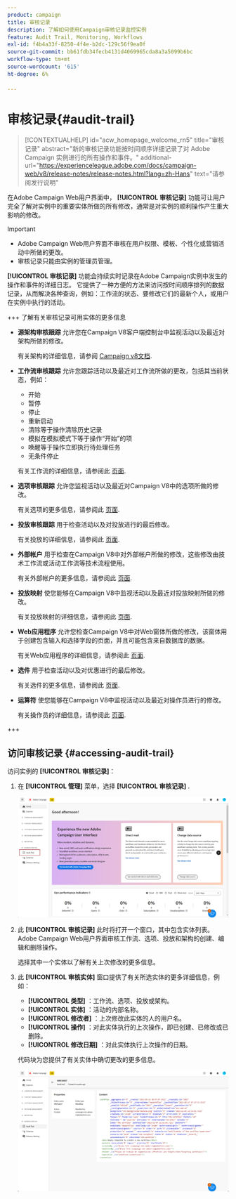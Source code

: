 ```yaml
---
product: campaign
title: 审核记录
description: 了解如何使用Campaign审核记录监控实例
feature: Audit Trail, Monitoring, Workflows
exl-id: f4b4a33f-8250-4f4e-b2dc-129c56f9ea0f
source-git-commit: bb61fdb34fecb4131d4069965cda8a3a5099b6bc
workflow-type: tm+mt
source-wordcount: '615'
ht-degree: 6%

---
```


# 审核记录{#audit-trail}

>[!CONTEXTUALHELP]
>id="acw_homepage_welcome_rn5"
>title="审核记录"
>abstract="新的审核记录功能按时间顺序详细记录了对 Adobe Campaign 实例进行的所有操作和事件。"
>additional-url="https://experienceleague.adobe.com/docs/campaign-web/v8/release-notes/release-notes.html?lang=zh-Hans" text="请参阅发行说明"


在Adobe Campaign Web用户界面中， **[!UICONTROL 审核记录]** 功能可让用户完全了解对实例中的重要实体所做的所有修改，通常是对实例的顺利操作产生重大影响的修改。

>[!IMPORTANT]
>
>* Adobe Campaign Web用户界面不审核在用户权限、模板、个性化或营销活动中所做的更改。
>* 审核记录只能由实例的管理员管理。

**[!UICONTROL 审核记录]** 功能会持续实时记录在Adobe Campaign实例中发生的操作和事件的详细日志。 它提供了一种方便的方法来访问按时间顺序排列的数据记录，从而解决各种查询，例如：工作流的状态、要修改它们的最新个人，或用户在实例中执行的活动。

+++ 了解有关审核记录可用实体的更多信息

* **源架构审核跟踪** 允许您在Campaign V8客户端控制台中监视活动以及最近对架构所做的修改。

  有关架构的详细信息，请参阅 [Campaign v8文档](https://experienceleague.adobe.com/en/docs/campaign/campaign-v8/developer/shemas-forms/schemas).

* **工作流审核跟踪** 允许您跟踪活动以及最近对工作流所做的更改，包括其当前状态，例如：

   * 开始
   * 暂停
   * 停止
   * 重新启动
   * 清除等于操作清除历史记录
   * 模拟在模拟模式下等于操作“开始”的项
   * 唤醒等于操作立即执行待处理任务
   * 无条件停止

  有关工作流的详细信息，请参阅此 [页面](../workflows/gs-workflows.md).

* **选项审核跟踪** 允许您监视活动以及最近对Campaign V8中的选项所做的修改。

  有关选项的更多信息，请参阅此 [页面](https://experienceleague.adobe.com/en/docs/campaign-classic/using/installing-campaign-classic/appendices/configuring-campaign-options).

* **投放审核跟踪** 用于检查活动以及对投放进行的最后修改。

  有关投放的详细信息，请参阅此 [页面](../msg/gs-deliveries.md).

* **外部帐户** 用于检查在Campaign V8中对外部帐户所做的修改，这些修改由技术工作流或活动工作流等技术流程使用。

  有关外部帐户的更多信息，请参阅此 [页面](https://experienceleague.adobe.com/en/docs/campaign/campaign-v8/config/configuration/external-accounts).

* **投放映射** 使您能够在Campaign V8中监视活动以及最近对投放映射所做的修改。

  有关投放映射的详细信息，请参阅此 [页面](https://experienceleague.adobe.com/en/docs/campaign/campaign-v8/audience/add-profiles/target-mappings).

* **Web应用程序** 允许您检查Campaign V8中对Web窗体所做的修改，该窗体用于创建包含输入和选择字段的页面，并且可能包含来自数据库的数据。

  有关Web应用程序的详细信息，请参阅此 [页面](https://experienceleague.adobe.com/en/docs/campaign/campaign-v8/content/webapps).

* **选件** 用于检查活动以及对优惠进行的最后修改。

  有关选件的更多信息，请参阅此 [页面](../msg/offers.md).

* **运算符** 使您能够在Campaign V8中监视活动以及最近对操作员进行的修改。

  有关操作员的详细信息，请参阅此 [页面](https://experienceleague.adobe.com/en/docs/campaign/campaign-v8/offers/interaction-settings/interaction-operators).

+++

## 访问审核记录 {#accessing-audit-trail}

访问实例的 **[!UICONTROL 审核记录]**：

1. 在 **[!UICONTROL 管理]** 菜单，选择 **[!UICONTROL 审核记录]** .

   ![](assets/audit-trail-1.png)

1. 此 **[!UICONTROL 审核记录]** 此时将打开一个窗口，其中包含实体列表。 Adobe Campaign Web用户界面审核工作流、选项、投放和架构的创建、编辑和删除操作。

   选择其中一个实体以了解有关上次修改的更多信息。

1. 此 **[!UICONTROL 审核实体]** 窗口提供了有关所选实体的更多详细信息，例如：

   * **[!UICONTROL 类型]** ：工作流、选项、投放或架构。
   * **[!UICONTROL 实体]** ：活动的内部名称。
   * **[!UICONTROL 修改者]** ：上次修改此实体的人的用户名。
   * **[!UICONTROL 操作]** ：对此实体执行的上次操作，即已创建、已修改或已删除。
   * **[!UICONTROL 修改日期]** ：对此实体执行上次操作的日期。

   代码块为您提供了有关实体中确切更改的更多信息。

   ![](assets/audit-trail-2.png)
